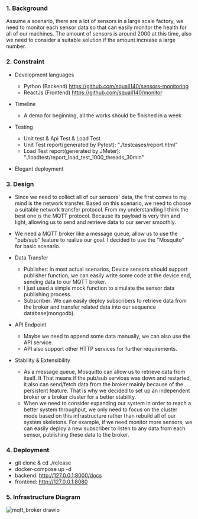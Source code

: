 ### 1. Background

Assume a scenario, there are a lot of sensors in a large scale factory, we need to monitor each sensor data so that can easily monitor the health for all of our machines. The amount of sensors is around 2000 at this time, also we need to consider a suitable solution if the amount increase a large number.

### 2. Constraint

- Development languages 
  - Python (Backend)     https://github.com/squall140/sensors-monitoring
  - ReactJs (Frontend)   https://github.com/squall140/monitor

- Timeline 
  - A demo for beginning, all the works should be finished in a week
- Testing
  - Unit test & Api Test & Load Test
  - Unit Test report(generated by Pytest):  "./testcases/report.html" 
  - Load Test report(generated by JMeter):  "./loadtest/report_load_test_1000_threads_30min"
- Elegant deployment

### 3. Design

- Since we need to collect all of our sensors' data, the first comes to my mind is the network transfer. Based on this scenario, we need to choose a suitable network transfer protocol. From my understanding I think the best one is the MQTT protocol. Because its payload is very thin and light, allowing us to send and retrieve data to our server smoothly.

- We need a MQTT broker like a message queue, allow us to use the "pub/sub" feature to realize our goal. I decided to use the "Mosquito" for basic scenario.

- Data Transfer
  - Publisher: In most actual scenarios, Device sensors should support publisher function, we can easily write some code at the device end, sending data to our MQTT broker.
  - I just used a simple mock function to simulate the sensor data publishing process. 
  - Subscriber: We can easily deploy subscribers to retrieve data from the broker and transfer related data into our sequence database(mongodb).

- API Endpoint
  - Maybe we need to append some data manually, we can also use the API service.
  - API also support other HTTP services for further requirements.
  
- Stability & Extensibility
  - As a message queue, Mosquitto can allow us to retrieve data from itself. It That means if the pub/sub services was down and restarted, it also can send/fetch data from the broker mainly because of the persistent feature. That is why we decided to set up an independent broker or a broker cluster for a better stability.
  - When we need to consider expanding our system in order to reach a better system throughput, we only need to focus on the cluster mode based on this infrastructure rather than rebuild all of our system skeletons. For example, if we need monitor more sensors, we can easily deploy a new subscriber to listen to any data from each sensor, publishing these data to the broker. 

### 4. Deployment

- git clone & cd ./release
- docker-compose up -d
- backend: http://127.0.0.1:8000/docs
- frontend: http://127.0.0.1:8080

### 5. Infrastructure Diagram

![mqtt_broker drawio](https://github.com/squall140/sensors-monitoring/assets/2128238/3f3d4075-6b7f-46ea-8f02-f0d89b363fc0)



  

  

  

  
